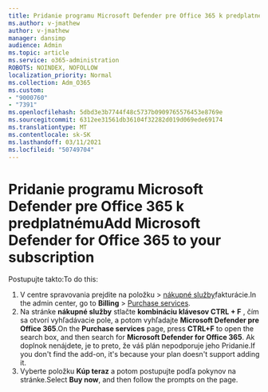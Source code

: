 ```yaml
---
title: Pridanie programu Microsoft Defender pre Office 365 k predplatnému
ms.author: v-jmathew
author: v-jmathew
manager: dansimp
audience: Admin
ms.topic: article
ms.service: o365-administration
ROBOTS: NOINDEX, NOFOLLOW
localization_priority: Normal
ms.collection: Adm_O365
ms.custom:
- "9000760"
- "7391"
ms.openlocfilehash: 5dbd3e3b7744f48c5737b0909765576453e8769e
ms.sourcegitcommit: 6312ee31561db36104f32282d019d069ede69174
ms.translationtype: MT
ms.contentlocale: sk-SK
ms.lasthandoff: 03/11/2021
ms.locfileid: "50749704"
---
```

# <a name="add-microsoft-defender-for-office-365-to-your-subscription"></a><span data-ttu-id="8b1a7-102">Pridanie programu Microsoft Defender pre Office 365 k predplatnému</span><span class="sxs-lookup"><span data-stu-id="8b1a7-102">Add Microsoft Defender for Office 365 to your subscription</span></span>

<span data-ttu-id="8b1a7-103">Postupujte takto:</span><span class="sxs-lookup"><span data-stu-id="8b1a7-103">To do this:</span></span>

1. <span data-ttu-id="8b1a7-104">V centre spravovania prejdite na položku   >  [nákupné služby](https://go.microsoft.com/fwlink/p/?linkid=868433)fakturácie.</span><span class="sxs-lookup"><span data-stu-id="8b1a7-104">In the admin center, go to **Billing** > [Purchase services](https://go.microsoft.com/fwlink/p/?linkid=868433).</span></span>
2. <span data-ttu-id="8b1a7-105">Na stránke **nákupné služby** stlačte **kombináciu klávesov CTRL + F** , čím sa otvorí vyhľadávacie pole, a potom vyhľadajte **Microsoft Defender pre Office 365**.</span><span class="sxs-lookup"><span data-stu-id="8b1a7-105">On the **Purchase services** page, press **CTRL+F** to open the search box, and then search for **Microsoft Defender for Office 365**.</span></span> <span data-ttu-id="8b1a7-106">Ak doplnok nenájdete, je to preto, že váš plán nepodporuje jeho Pridanie.</span><span class="sxs-lookup"><span data-stu-id="8b1a7-106">If you don't find the add-on, it's because your plan doesn't support adding it.</span></span>
3. <span data-ttu-id="8b1a7-107">Vyberte položku **Kúp teraz** a potom postupujte podľa pokynov na stránke.</span><span class="sxs-lookup"><span data-stu-id="8b1a7-107">Select **Buy now**, and then follow the prompts on the page.</span></span>
